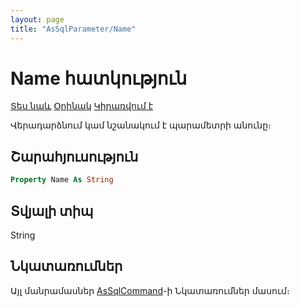 ```yaml
---
layout: page
title: "AsSqlParameter/Name"
---
```



# Name հատկություն

[Տես նաև](../AsSqlParameter.md) [Օրինակ](../../Examples/AsSqlCommand.md)  [Կիրառվում է](../AsSqlParameter.md) 

Վերադարձնում կամ նշանակում է պարամետրի անունը։

## Շարահյուսություն

``` vb
Property Name As String
```

## Տվյալի տիպ
String

## Նկատառումներ
Այլ մանրամասներ [AsSqlCommand](../AsSqlCommand.md)-ի Նկատառումներ մասում։

